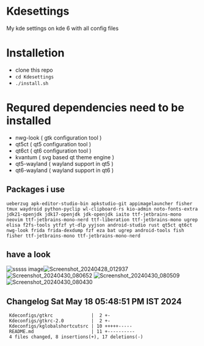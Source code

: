 # Kdesettings
  My kde settings on kde 6 with all config files
 
# Installetion
- clone this repo
- `cd Kdesettings`
- `./install.sh`

# Requred dependencies need to be installed
- nwg-look                                                ( gtk configuration tool )
- qt5ct                                                  ( qt5 configuration tool )
- qt6ct                                                  ( qt6 configuration tool )
- kvantum                                                ( svg based qt theme engine )
- qt5-wayland                                            ( wayland support in qt5 )
- qt6-wayland                                            ( wayland support in qt6 )

## Packages i use 
``` 
ueberzug apk-editor-studio-bin apkstudio-git appimagelauncher fisher tmux waydroid python-pyclip wl-clipboard-rs kio-admin noto-fonts-extra jdk21-openjdk jdk17-openjdk jdk-openjdk iaito ttf-jetbrains-mono neovim ttf-jetbrains-mono-nerd ttf-liberation ttf-jetbrains-mono ugrep elisa f2fs-tools ytfzf yt-dlp yyjson android-studio rust qt5ct qt6ct nwg-look frida frida-dexdump fzf eza bat ugrep android-tools fish fisher ttf-jetbrains-mono ttf-jetbrains-mono-nerd 

```
## have a look
![sssss](https://github.com/ALEX5402/Kdesettings/assets/76860596/b80d5c47-3875-4c11-a451-b70e212b507a)
image![Screenshot_20240428_012937](https://github.com/ALEX5402/Kdesettings/assets/76860596/dc3b01ac-b289-4165-a134-acf529370561)
![Screenshot_20240430_080652](https://github.com/ALEX5402/Kdesettings/assets/76860596/7f518edf-ff0b-41fd-853c-b78ea457078f)
![Screenshot_20240430_080509](https://github.com/ALEX5402/Kdesettings/assets/76860596/e7017410-fc18-4a68-b25f-7132873ecb0b)
![Screenshot_20240430_080430](https://github.com/ALEX5402/Kdesettings/assets/76860596/3f8e5ecb-7374-4b09-82d1-942c918de48f)

 
## Changelog Sat May 18 05:48:51 PM IST 2024
```
 Kdeconfigs/gtkrc              |  2 +-
 Kdeconfigs/gtkrc-2.0          |  2 +-
 Kdeconfigs/kglobalshortcutsrc | 10 +++++-----
 README.md                     | 11 +----------
 4 files changed, 8 insertions(+), 17 deletions(-)
```
 
